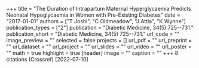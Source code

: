 +++
title = "The Duration of Intrapartum Maternal Hyperglycaemia Predicts Neonatal Hypoglycaemia in Women with Pre-Existing Diabetes"
date = "2017-01-01"
authors = ["T Joshi", "C Oldmeadow", "J Attia", "K Wynne"]
publication_types = ["2"]
publication = "Diabetic Medicine, 34(5) 725--731."
publication_short = "Diabetic Medicine, 34(5) 725--731."
url_code = ""
image_preview = ""
selected = false
projects = []
url_pdf = ""
url_preprint = ""
url_dataset = ""
url_project = ""
url_slides = ""
url_video = ""
url_poster = ""
math = true
highlight = true
[header]
image = ""
caption = ""
+++
8 citations (Crossref) [2022-07-10]
